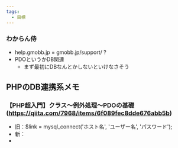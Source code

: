 ```yaml
---
tags:
  - 目標
---
```

### わからん侍
- help.gmobb.jp = gmobb.jp/support/ ?
- PDOというかDB関連
	- まず最初にDBなんとかしないといけなさそう


## PHPのDB連携系メモ
### 【PHP超入門】クラス～例外処理～PDOの基礎(https://qiita.com/7968/items/6f089fec8dde676abb5b)
- 旧：$link = mysql_connect('ホスト名', 'ユーザー名', 'パスワード');
- 新：
- 

<!--  -->